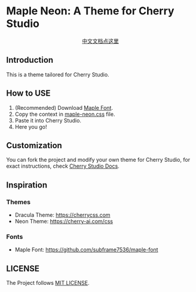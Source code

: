 # Maple Neon: A Theme for Cherry Studio
<div style="text-align:center">
<a href="./docs/README.zh.md">中文文档点这里</a>
</div>

## Introduction
This is a theme tailored for Cherry Studio.

## How to USE
1. (Recommended) Download [Maple Font](https://github.com/subframe7536/maple-font/releases).
2. Copy the context in [maple-neon.css](./maple-neon.css) file.
3. Paste it into Cherry Studio.
4. Here you go!

## Customization
You can fork the project and modify your own theme for Cherry Studio, for exact instructions, check [Cherry Studio Docs](https://docs.cherry-ai.com/personalization-settings/css).

## Inspiration
### Themes
- Dracula Theme: https://cherrycss.com
- Neon Theme: https://cherry-ai.com/css

### Fonts
- Maple Font: https://github.com/subframe7536/maple-font

## LICENSE
The Project follows [MIT LICENSE](./LICENSE).
